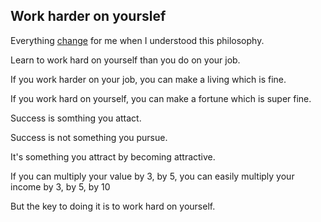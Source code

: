## Work harder on yourslef

Everything <u>change</u> for me when I understood this philosophy.

Learn to work hard on yourself than you do on your job.

If you work harder on your job, you can make a living which is fine.

If you work hard on yourself, you can make a fortune which is super fine.

Success is somthing you attact.

Success is not something you pursue.

It's something you attract by becoming attractive.

If you can multiply your value by 3, by 5,  you can easily multiply your income by 3, by 5, by 10

But the key to doing it is to work hard on yourself.